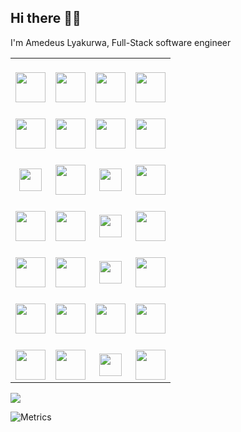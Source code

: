 ## Hi there 👋🏾
I'm Amedeus Lyakurwa, Full-Stack software engineer


<table>
  <tbody>
    <tr valign="middle">
      <td width="25%" align="center">
        <br>
        <img height="48px" src="https://cdn.svgporn.com/logos/javascript.svg">
        <br>
      </td>
      <td width="25%" align="center">
        <br>
        <img height="48px" src="https://cdn.svgporn.com/logos/react.svg">
        <br>
      </td>
      <td width="25%" align="center">
        <br>
        <img height="48px" src="https://cdn.worldvectorlogo.com/logos/android.svg">
        <br>
      </td>
      <td width="25%" align="center">
        <br>
        <img height="48px" src="https://cdn.svgporn.com/logos/apple.svg">
        <br>
      </td>
    </tr>
    <tr valign="middle">
      <td width="25%" align="center">
        <br>
        <img height="48px" src="https://cdn.svgporn.com/logos/google-cloud.svg">
        <br>
      </td>
      <td width="25%" align="center">
        <br>
        <img height="48px" src="https://cdn.svgporn.com/logos/firebase.svg">
        <br>
      </td>
      <td width="25%" align="center">
        <br>
        <img height="48px" src="https://cdn.svgporn.com/logos/docker.svg">
        <br>
      </td>
      <td width="25%" align="center">
        <br>
        <img height="48px" src="https://cdn.svgporn.com/logos/kubernetes.svg">
        <br>
      </td>
    </tr>
    <tr valign="middle">
      <td width="25%" align="center">
        <br>
        <img height="36px" src="https://cdn.svgporn.com/logos/jquery.svg">
        <br>
      </td>
      <td width="25%" align="center">
        <br>
        <img height="48px" src="https://upload.wikimedia.org/wikipedia/commons/2/2a/PfSense_logo.svg">
        <br>
      </td>
      <td width="25%" align="center">
        <br>
        <img height="36px" src="https://cdn.worldvectorlogo.com/logos/npm.svg">
        <br>
      </td>
      <td width="25%" align="center">
        <br>
        <img height="48px" src="https://cdn.svgporn.com/logos/google-cloud-functions.svg">
        <br>
      </td>
    </tr>
    <tr valign="middle">
      <td width="25%" align="center">
        <br>
        <img height="48px" src="https://cdn.worldvectorlogo.com/logos/wordpress-blue.svg">
        <br>
      </td>
      <td width="25%" align="center">
        <br>
        <img height="48px" src="https://cdn.svgporn.com/logos/nodejs-icon.svg">
        <br>
      </td>
      <td width="25%" align="center">
        <br>
        <img height="36px" src="https://cdn.svgporn.com/logos/cpanel.svg">
        <br>
      </td>
      <td width="25%" align="center">
        <br>
        <img height="48px" src="https://cdn.svgporn.com/logos/git-icon.svg">
        <br>
      </td>
    </tr>
    <tr valign="middle">
      <td width="25%" align="center">
        <br>
        <img height="48px" src="https://cdn.worldvectorlogo.com/logos/typescript.svg">
        <br>
      </td>
      <td width="25%" align="center">
        <br>
        <img height="48px" src="https://cdn.svgporn.com/logos/flutter.svg">
        <br>
      </td>
      <td width="25%" align="center">
        <br>
        <img height="36px" src="https://cdn.svgporn.com/logos/php.svg">
        <br>
      </td>
      <td width="25%" align="center">
        <br>
        <img height="48px" src="https://cdn.svgporn.com/logos/atlassian.svg">
        <br>
      </td>
    </tr>
    <tr valign="middle">
      <td width="25%" align="center">
        <br>
        <img height="48px" src="https://cdn.worldvectorlogo.com/logos/apache.svg">
        <br>
      </td>
      <td width="25%" align="center">
        <br>
        <img height="48px" src="https://cdn.svgporn.com/logos/python.svg">
        <br>
      </td>
     <td width="25%" align="center">
        <br>
        <img height="48px" src="https://cdn.svgporn.com/logos/sass.svg">
        <br>
      </td>
      <td width="25%" align="center">
        <br>
        <img height="48px" src="https://cdn.svgporn.com/logos/heroku.svg">
        <br>
      </td>
    </tr>
    <tr valign="middle">
      <td width="25%" align="center">
        <br>
        <img height="48px" src="https://cdn.worldvectorlogo.com/logos/postgresql.svg">
        <br>
      </td>
      <td width="25%" align="center">
        <br>
        <img height="48px" src="https://cdn.svgporn.com/logos/mongodb.svg">
        <br>
      </td>
      <td width="25%" align="center">
        <br>
        <img height="36px" src="https://cdn.worldvectorlogo.com/logos/nginx.svg">
        <br>
      </td>
      <td width="25%" align="center">
        <br>
        <img height="48px" src="https://cdn.svgporn.com/logos/mysql.svg">
        <br>
      </td>
    </tr>
  </tbody>
</table>

![](https://github-readme-stats.vercel.app/api?username=Ameprizzo&bg_color=30,2CB673,2F4454&title_color=fff&text_color=fff&show_icons=true&theme=radical&include_all_commits=true&count_private=true&line_height=30)


 
![Metrics](https://metrics.lecoq.io/Ameprizzo?template=classic&languages=1&lines=1&pagespeed=0&languages.limit=8&languages.colors=github&languages.threshold=0%25)

<!--
- 👋 Hi, I’m @Ameprizzo
- 👀 I’m interested in ...
- 🌱 I’m currently learning ...
- 💞️ I’m looking to collaborate on ...
- 📫 How to reach me ...

-->
